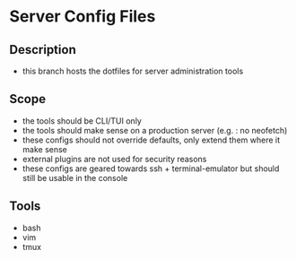 # Server Config Files
## Description
- this branch hosts the dotfiles for server administration tools

## Scope
- the tools should be CLI/TUI only
- the tools should make sense on a production server (e.g. : no neofetch)
- these configs should not override defaults, only extend them where it make sense
- external plugins are not used for security reasons
- these configs are geared towards ssh + terminal-emulator but should still be usable in the console

## Tools
- bash
- vim
- tmux
